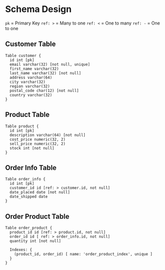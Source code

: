 # Schema Design

`pk` = Primary Key
`ref: >` = Many to one
`ref: <` = One to many
`ref: -` = One to one

## Customer Table

```
Table customer {
  id int [pk]
  email varchar(32) [not null, unique]
  first_name varchar(32)
  last_name varchar(32) [not null]
  address varchar(64)
  city varchar(32)
  region varchar(32)
  postal_code char(12) [not null]
  country varchar(32)
}
```

## Product Table

```
Table product {
  id int [pk]
  description varchar(64) [not null]
  cost_price numeric(32, 2)
  sell_price numeric(32, 2)
  stock int [not null]
}
```

## Order Info Table

```
Table order_info {
  id int [pk]
  customer_id id [ref: > customer.id, not null]
  date_placed date [not null]
  date_shipped date
}
```

## Order Product Table

```
Table order_product {
  product_id id [ref: > product.id, not null]
  order_id id [ ref: > order_info.id, not null]
  quantity int [not null]

  Indexes: {
    (product_id, order_id) [ name: 'order_product_index', unique ]
  }
}
```
